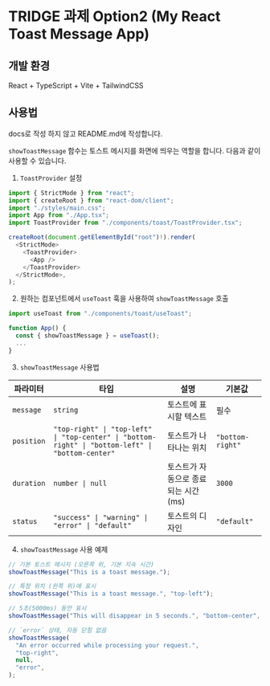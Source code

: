 # TRIDGE 과제 Option2 (My React Toast Message App)

## 개발 환경

React + TypeScript + Vite + TailwindCSS

## 사용법

docs로 작성 하지 않고 README.md에 작성합니다.

`showToastMessage` 함수는 토스트 메시지를 화면에 띄우는 역할을 합니다. 다음과 같이 사용할 수 있습니다.

1. `ToastProvider` 설정

```ts
import { StrictMode } from "react";
import { createRoot } from "react-dom/client";
import "./styles/main.css";
import App from "./App.tsx";
import ToastProvider from "./components/toast/ToastProvider.tsx";

createRoot(document.getElementById("root")!).render(
  <StrictMode>
    <ToastProvider>
      <App />
    </ToastProvider>
  </StrictMode>,
);
```

2. 원하는 컴포넌트에서 `useToast` 훅을 사용하여 `showToastMessage` 호출

```ts
import useToast from "./components/toast/useToast";

function App() {
  const { showToastMessage } = useToast();
  ...
}
```

3. `showToastMessage` 사용법

| 파라미터   | 타입                                                                                              | 설명                                 | 기본값           |
| ---------- | ------------------------------------------------------------------------------------------------- | ------------------------------------ | ---------------- |
| `message`  | `string`                                                                                          | 토스트에 표시할 텍스트               | 필수             |
| `position` | `"top-right" \| "top-left" \| "top-center" \| "bottom-right" \| "bottom-left" \| "bottom-center"` | 토스트가 나타나는 위치               | `"bottom-right"` |
| `duration` | `number \| null`                                                                                  | 토스트가 자동으로 종료되는 시간 (ms) | `3000`           |
| `status`   | `"success" \| "warning" \| "error" \| "default"`                                                  | 토스트의 디자인                      | `"default"`      |

4. `showToastMessage` 사용 예제

```ts
// 기본 토스트 메시지 (오른쪽 위, 기본 지속 시간)
showToastMessage("This is a toast message.");

// 특정 위치 (왼쪽 위)에 표시
showToastMessage("This is a toast message.", "top-left");

// 5초(5000ms) 동안 표시
showToastMessage("This will disappear in 5 seconds.", "bottom-center", 5000);

// `error` 상태, 자동 닫힘 없음
showToastMessage(
  "An error occurred while processing your request.",
  "top-right",
  null,
  "error",
);
```
